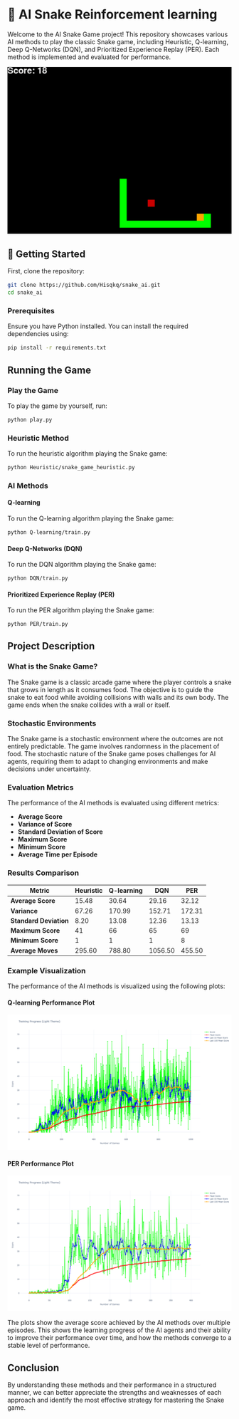 # 🐍 AI Snake Reinforcement learning

Welcome to the AI Snake Game project! This repository showcases various AI methods to play the classic Snake game, including Heuristic, Q-learning, Deep Q-Networks (DQN), and Prioritized Experience Replay (PER). Each method is implemented and evaluated for performance. 

![PER Training](assets/img/trained.gif)

## 🚀 Getting Started
    
First, clone the repository:

```bash
git clone https://github.com/Hisqkq/snake_ai.git
cd snake_ai
```

### Prerequisites

Ensure you have Python installed. You can install the required dependencies using:

```bash
pip install -r requirements.txt
```

## Running the Game

### Play the Game

To play the game by yourself, run:

```bash
python play.py
```

### Heuristic Method

To run the heuristic algorithm playing the Snake game:

```bash
python Heuristic/snake_game_heuristic.py
```

### AI Methods

#### Q-learning

To run the Q-learning algorithm playing the Snake game:

```bash
python Q-learning/train.py
```

#### Deep Q-Networks (DQN)

To run the DQN algorithm playing the Snake game:

```bash
python DQN/train.py
```

#### Prioritized Experience Replay (PER)

To run the PER algorithm playing the Snake game:

```bash
python PER/train.py
```

## Project Description

### What is the Snake Game?

The Snake game is a classic arcade game where the player controls a snake that grows in length as it consumes food. The objective is to guide the snake to eat food while avoiding collisions with walls and its own body. The game ends when the snake collides with a wall or itself.

### Stochastic Environments

The Snake game is a stochastic environment where the outcomes are not entirely predictable. The game involves randomness in the placement of food. The stochastic nature of the Snake game poses challenges for AI agents, requiring them to adapt to changing environments and make decisions under uncertainty.

### Evaluation Metrics

The performance of the AI methods is evaluated using different metrics:
- **Average Score**
- **Variance of Score**
- **Standard Deviation of Score**
- **Maximum Score**
- **Minimum Score**
- **Average Time per Episode**

### Results Comparison

| Metric                | Heuristic | Q-learning | DQN    | PER    |
|-----------------------|-----------|------------|--------|--------|
| **Average Score**     | 15.48     | 30.64      | 29.16  | 32.12  |
| **Variance**          | 67.26     | 170.99     | 152.71 | 172.31 |
| **Standard Deviation**| 8.20      | 13.08      | 12.36  | 13.13  |
| **Maximum Score**     | 41        | 66         | 65     | 69     |
| **Minimum Score**     | 1         | 1          | 1      | 8      |
| **Average Moves**     | 295.60    | 788.80     | 1056.50| 455.50 |

### Example Visualization

The performance of the AI methods is visualized using the following plots:

#### Q-learning Performance Plot

![Q-learning Performance](assets/img/light-Q-learning-graph.png)


#### PER Performance Plot

![PER Performance](assets/img/light-PER-graph.png)


The plots show the average score achieved by the AI methods over multiple episodes. This shows the learning progress of the AI agents and their ability to improve their performance over time, and how the methods converge to a stable level of performance.

## Conclusion

By understanding these methods and their performance in a structured manner, we can better appreciate the strengths and weaknesses of each approach and identify the most effective strategy for mastering the Snake game.




